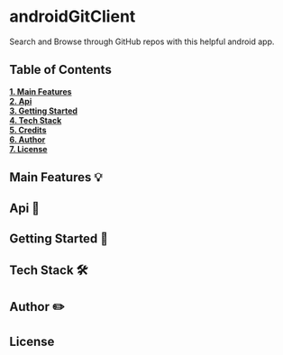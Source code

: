 # androidGitClient
Search and Browse through GitHub repos with this helpful android app.

## Table of Contents
**[1. Main Features](#main-features-bulb)**<br>
**[2. Api](#api-newspaper)**<br>
**[3. Getting Started](#getting-started-rocket)**<br>
**[4. Tech Stack](#tech-stack-hammer_and_wrench)**<br>
**[5. Credits](#credits-closed_book)**<br>
**[6. Author](#author-pencil2)**<br>
**[7. License](#license)**<br>

## Main Features :bulb:

## Api :newspaper:

## Getting Started :rocket:

## Tech Stack :hammer_and_wrench:

## Author :pencil2:

## License

